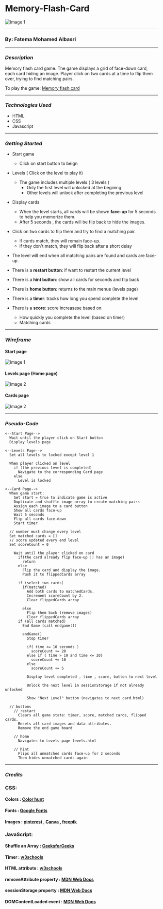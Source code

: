 # Memory-Flash-Card

![Image 1](https://i.pinimg.com/1200x/9a/d1/f0/9ad1f0fe488e6a4f5dc8e3694e2db0c4.jpg)

---

### By: Fatema Mohamed Albasri

---

### **_Description_**

Memory flash card game. The game displays a grid of face-down card, each card hiding an image. Player click on two cards at a time to flip them over, trying to find matching pairs.

To play the game: [Memory flash card](https://memoryflashcard.surge.sh/)

---

### **_Technologies Used_**

- HTML
- CSS
- Javascript

---

### **_Getting Started_**

- Start game

  - Click on start button to beign

- Levels ( Click on the level to play it)

  - The game includes multiple levels ( 3 levels )
    - Only the first level will unlocked at the begining
    - Other levels will unlock after completing the previous level

- Display cards

  - When the level starts, all cards will be shown **face-up** for 5 seconds to help you memorize them.
  - After 5 seconds , the cards will be flip back to hide the images.

- Click on two cards to flip them and try to find a matching pair.

  - If cards match, they will remain face-up.
  - if they don't match, they will flip back after a short delay

- The level will end when all matching pairs are found and cards are face-up.

- There is a **restart button**: if want to restart the current level
- There is a **hint button**: show all cards for seconds and flip back
- There is **home button**: returns to the main menue (levels page)

- There is a **timer**: tracks how long you spend complete the level

- There is a **score**: score increasese based on
  - How quickly you complete the level (based on timer)
  - Matching cards

---

### **_Wireframe_**

#### Start page

![Image 1](wireframe/start-page.jpg)

#### Levels page (Home page)

![Image 2](wireframe/levels-page.jpg)

#### Cards page

![Image 2](wireframe/card-page.jpg)

---

### **_Pseudo-Code_**

```
<--Start Page-->
  Wait until the player click on Start button
  Display levels page

<--Levels Page-->
  Set all levels to locked except level 1

  When player clicked on level
    if (the previous level is completed)
      Navigate to the corresponding Card page
    else
      Level is locked

<--Card Page-->
  When game start:
    Set start = true to indicate game is active
    Duplicate and shuffle image array to create matching pairs
    Assign each image to a card button
    Show all cards face-up
    Wait 5 seconds
    Flip all cards face-down
    Start timer

  // number must change every level
  Set matched cards = []
  // score updated every end level
  Set scoreCount = 0

    Wait until the player clicked on card
      if(the card already flip face-up || has an image)
        return
      else
        Flip the card and display the image.
        Push it to flippedCards array

      if (select two cards)
        if(matched)
          Add both cards to matchedCards.
          Increment scoreCount by 2.
          Clear flippedCards array

        else
          Flip them back (remove images)
          Clear flippedCards array
      if (all cards matched)
        End Game (call endgame())

        endGame()
          Stop timer

          if( time <= 10 seconds )
            scoreCount += 20
          else if ( time > 10 and time <= 20)
            scoreCount += 10
          else
            scoreCount += 5

          Display level completed , time , score, button to next level

          Unlock the next level in sessionStorage if not already unlocked

          Show "Next Level" button (navigates to next card.html)

  // buttons
    // restart
      Clears all game state: timer, score, matched cards, flipped cards.
      Resets all card images and data attributes.
      Remove the end game board

    // home
      Navigates to Levels page levels.html

    // hint
      Flips all unmatched cards face-up for 2 seconds
      Then hides unmatched cards again

```

---

### **_Credits_**

### CSS:

#### Colors : [Color hunt](https://colorhunt.co/)

#### Fonts : [Google Fonts](https://fonts.google.com/selection/embed)

#### Images : [pinterest](https://www.pinterest.com/) , [Canva](https://www.canva.com/design/DAGr3a-n0RI/ezC4qoxMflG4-4OBfFLQLw/edit) , [freepik](https://www.freepik.com/free-vector/cartoon-galaxy-background_14658064.htm#from_element=cross_selling__vector)

### JavaScript:

#### Shuffle an Array : [GeeksforGeeks](https://www.geeksforgeeks.org/javascript/how-to-shuffle-an-array-using-javascript/)

#### Timer : [w3schools](https://www.w3schools.com/js/js_timing.asp)

#### HTML attribute : [w3schools](https://www.w3schools.com/tags/ref_attributes.asp)

#### removeAttribute property : [MDN Web Docs](https://developer.mozilla.org/en-US/docs/Web/API/Element/removeAttribute)

#### sessionStorage property : [MDN Web Docs](https://developer.mozilla.org/en-US/docs/Web/API/Window/sessionStorage)

#### DOMContentLoaded event : [MDN Web Docs](https://developer.mozilla.org/en-US/docs/Web/API/Document/DOMContentLoaded_event)
